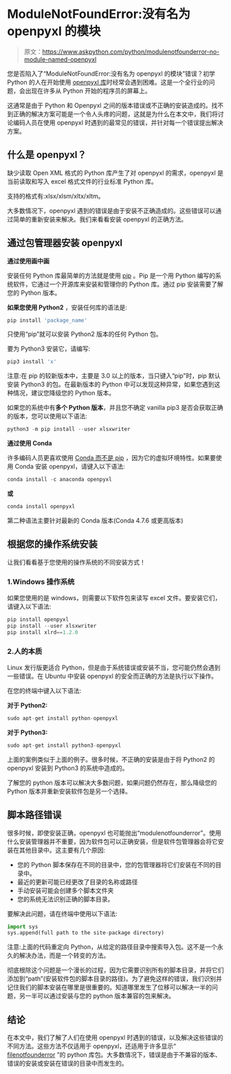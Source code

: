 # ModuleNotFoundError:没有名为 openpyxl 的模块

> 原文：<https://www.askpython.com/python/modulenotfounderror-no-module-named-openpyxl>

您是否陷入了“ModuleNotFoundError:没有名为 openpyxl 的模块”错误？初学 Python 的人在开始使用 [openpyxl 库](https://www.askpython.com/python-modules/openpyxl-in-python)时经常会遇到困难。这是一个全行业的问题，会出现在许多从 Python 开始的程序员的屏幕上。

这通常是由于 Python 和 Openpyxl 之间的版本错误或不正确的安装造成的。找不到正确的解决方案可能是一个令人头疼的问题，这就是为什么在本文中，我们将讨论编码人员在使用 openpyxl 时遇到的最常见的错误，并针对每一个错误提出解决方案。

## 什么是 openpyxl？

缺少读取 Open XML 格式的 Python 库产生了对 openpyxl 的需求，openpyxl 是当前读取和写入 excel 格式文件的行业标准 Python 库。

支持的格式有:xlsx/xlsm/xltx/xltm。

大多数情况下，openpyxl 遇到的错误是由于安装不正确造成的。这些错误可以通过简单的重新安装来解决。我们来看看安装 openpyxl 的正确方法。

## 通过包管理器安装 openpyxl

**通过使用画中画**

安装任何 Python 库最简单的方法就是使用 [pip](https://www.askpython.com/python-modules/python-pip) 。Pip 是一个用 Python 编写的系统软件，它通过一个开源库来安装和管理你的 Python 库。通过 pip 安装需要了解您的 Python 版本。

**如果您使用 Python2** ，安装任何库的语法是:

```py
pip install 'package_name'

```

只使用“pip”就可以安装 Python2 版本的任何 Python 包。

要为 Python3 安装它，请编写:

```py
pip3 install 'x'

```

注意:在 pip 的较新版本中，主要是 3.0 以上的版本，当只键入“pip”时，pip 默认安装 Python3 的包。在最新版本的 Python 中可以发现这种异常，如果您遇到这种情况，建议您降级您的 Python 版本。

如果您的系统中有**多个 Python 版本**，并且您不确定 vanilla pip3 是否会获取正确的版本，您可以使用以下语法:

```py
python3 -m pip install --user xlsxwriter

```

**通过使用 Conda**

许多编码人员更喜欢使用 [Conda 而不是 pip](https://www.askpython.com/python/conda-vs-pip) ，因为它的虚拟环境特性。如果要使用 Conda 安装 openpyxl，请键入以下语法:

```py
conda install -c anaconda openpyxl

```

**或**

```py
conda install openpyxl

```

第二种语法主要针对最新的 Conda 版本(Conda 4.7.6 或更高版本)

## 根据您的操作系统安装

让我们看看基于您使用的操作系统的不同安装方式！

### 1.Windows 操作系统

如果您使用的是 windows，则需要以下软件包来读写 excel 文件。要安装它们，请键入以下语法:

```py
pip install openpyxl
pip install --user xlsxwriter
pip install xlrd==1.2.0

```

### 2.人的本质

Linux 发行版更适合 Python，但是由于系统错误或安装不当，您可能仍然会遇到一些错误。在 Ubuntu 中安装 openpyxl 的安全而正确的方法是执行以下操作。

在您的终端中键入以下语法:

**对于 Python2:**

```py
sudo apt-get install python-openpyxl

```

**对于 Python3:**

```py
sudo apt-get install python3-openpyxl

```

上面的案例类似于上面的例子。很多时候，不正确的安装是由于将 Python2 的 openpyxl 安装到 Python3 的系统中造成的。

了解您的 python 版本可以解决大多数问题，如果问题仍然存在，那么降级您的 Python 版本并重新安装软件包是另一个选择。

## 脚本路径错误

很多时候，即使安装正确，openpyxl 也可能抛出“modulenotfounderror”。使用什么安装管理器并不重要，因为软件包可以正确安装，但是软件包管理器会将它安装在其他目录中。这主要有几个原因:

*   您的 Python 脚本保存在不同的目录中，您的包管理器将它们安装在不同的目录中。
*   最近的更新可能已经更改了目录的名称或路径
*   手动安装可能会创建多个脚本文件夹
*   您的系统无法识别正确的脚本目录。

要解决此问题，请在终端中使用以下语法:

```py
import sys
sys.append(full path to the site-package directory)

```

注意:上面的代码重定向 Python，从给定的路径目录中搜索导入包。这不是一个永久的解决办法，而是一个转变的方法。

彻底根除这个问题是一个漫长的过程，因为它需要识别所有的脚本目录，并将它们添加到“path”(安装软件包的脚本目录的路径)。为了避免这样的错误，我们识别并记住我们的脚本安装在哪里是很重要的。知道哪里发生了位移可以解决一半的问题，另一半可以通过安装与您的 python 版本兼容的包来解决。

## 结论

在本文中，我们了解了人们在使用 openpyxl 时遇到的错误，以及解决这些错误的不同方法。这些方法不仅适用于 openpyxl，还适用于许多显示“ [filenotfounderror](https://www.askpython.com/python/examples/python-filenotfounderror) ”的 python 库包。大多数情况下，错误是由于不兼容的版本、错误的安装或安装在错误的目录中而发生的。